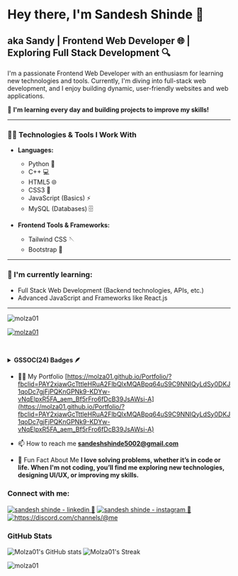# Hey there, I'm Sandesh Shinde 👋

## aka Sandy | Frontend Web Developer 🌐 | Exploring Full Stack Development 🔍

I'm a passionate Frontend Web Developer with an enthusiasm for learning new technologies and tools. Currently, I'm diving into full-stack web development, and I enjoy building dynamic, user-friendly websites and web applications. 

🚀 **I'm learning every day and building projects to improve my skills!**

---

### 🧑‍💻 Technologies & Tools I Work With

- **Languages:** 
  - Python 🐍
  - C++ 💻
  - HTML5 🌐
  - CSS3 🎨
  - JavaScript (Basics) ⚡
  - MySQL (Databases) 🗄️

- **Frontend Tools & Frameworks:**
  - Tailwind CSS 🪡
  - Bootstrap 💠

---

### 🌱 I'm currently learning:
- Full Stack Web Development (Backend technologies, APIs, etc.)
- Advanced JavaScript and Frameworks like React.js

---

<p align="left"> <img src="https://komarev.com/ghpvc/?username=molza01&label=Profile%20views&color=0e75b6&style=flat" alt="molza01" /> </p>

<p align="left"> <a href="https://github.com/ryo-ma/github-profile-trophy"><img src="https://github-profile-trophy.vercel.app/?username=molza01" alt="molza01" /></a> </p>

<p align="left"> <a href="https://twitter.com/" target="blank"><img src="https://img.shields.io/twitter/follow/?logo=twitter&style=for-the-badge" alt="" /></a> </p>

<details>	
 <summary><b>GSSOC(24) Badges 🪶</b></summary><br>
<div style='display:flex; align-items:center; gap: 10px;' align='center'><a href="https://gssoc.girlscript.tech/leaderboard">
<img src="https://raw.githubusercontent.com/GSSoC24/Postman-Challenge/main/docs/assets/Postman%20White.png" width="100px" height="100px" />
  <img src="https://raw.githubusercontent.com/GSSoC24/Postman-Challenge/main/docs/assets/1.png" width="100px" height="100px" />
  <img src="https://raw.githubusercontent.com/GSSoC24/Postman-Challenge/main/docs/assets/2.png" width="100px" height="100px" />
  <img src="https://raw.githubusercontent.com/GSSoC24/Postman-Challenge/main/docs/assets/3.png" width="100px" height="100px" />
  <img src="https://raw.githubusercontent.com/GSSoC24/Postman-Challenge/main/docs/assets/4.png" width="100px" height="100px" />
  <img src="https://raw.githubusercontent.com/GSSoC24/Postman-Challenge/main/docs/assets/5.png" width="100px" height="100px" />
  <img src="https://raw.githubusercontent.com/GSSoC24/Postman-Challenge/main/docs/assets/6.png" width="105px" height="105px" />
  <img src="https://raw.githubusercontent.com/GSSoC24/Postman-Challenge/main/docs/assets/7.png" width="100px" height="100px" />
  <img src="https://raw.githubusercontent.com/GSSoC24/Postman-Challenge/main/docs/assets/8.png" width="100px" height="100px" />
  <img src="https://raw.githubusercontent.com/GSSoC24/Contributor/refs/heads/main/assets/Code%20Luminary.png" width="105px" height="105px" />
  <img src="https://raw.githubusercontent.com/GSSoC24/Contributor/refs/heads/main/assets/Git%20Explorer.png" width="100px" height="100px" />
  <img src="https://raw.githubusercontent.com/GSSoC24/Contributor/refs/heads/main/assets/Pull%20Expert.png" width="100px" height="100px" /></a>
</div>
</details>





- 👨‍💻 My Portfolio [https://molza01.github.io/Portfolio/?fbclid=PAY2xjawGcTttleHRuA2FlbQIxMQABpq64uS9C9NNIQyLdSy0DKJ1qoDc7gjFjPQKnGPNk9-KDYw-vNqElpxR5FA_aem_Bf5rFro6fDcB39JsAWsi-A](https://molza01.github.io/Portfolio/?fbclid=PAY2xjawGcTttleHRuA2FlbQIxMQABpq64uS9C9NNIQyLdSy0DKJ1qoDc7gjFjPQKnGPNk9-KDYw-vNqElpxR5FA_aem_Bf5rFro6fDcB39JsAWsi-A)

- 📫 How to reach me **sandeshshinde5002@gmail.com**

- 🌟 Fun Fact About Me **I love solving problems, whether it’s in code or life. When I'm not coding, you’ll find me exploring new technologies, designing UI/UX, or improving my skills.**

<h3 align="left">Connect with me:</h3>
<p align="left">
<a href="https://linkedin.com/in/sandesh shinde - linkedin 💼" target="blank"><img align="center" src="https://raw.githubusercontent.com/rahuldkjain/github-profile-readme-generator/master/src/images/icons/Social/linked-in-alt.svg" alt="sandesh shinde - linkedin 💼" height="30" width="40" /></a>
<a href="https://instagram.com/sandesh shinde - instagram 📸" target="blank"><img align="center" src="https://raw.githubusercontent.com/rahuldkjain/github-profile-readme-generator/master/src/images/icons/Social/instagram.svg" alt="sandesh shinde - instagram 📸" height="30" width="40" /></a>
<a href="https://discord.gg/https://discord.com/channels/@me" target="blank"><img align="center" src="https://raw.githubusercontent.com/rahuldkjain/github-profile-readme-generator/master/src/images/icons/Social/discord.svg" alt="https://discord.com/channels/@me" height="30" width="40" /></a>
</p>





### GitHub Stats

![Molza01's GitHub stats](https://github-readme-stats.vercel.app/api?username=Molza01&show_icons=true&theme=radical)
![Molza01's Streak](https://streak-stats.demolab.com/?user=Molza01&theme=radical)





<p><img align="left" src="https://github-readme-stats.vercel.app/api/top-langs?username=molza01&show_icons=true&locale=en&layout=compact" alt="molza01" /></p>



